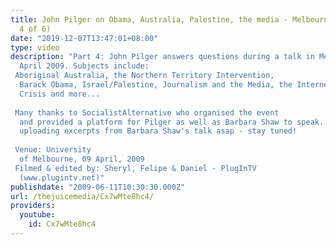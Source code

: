 ```yaml
---
title: John Pilger on Obama, Australia, Palestine, the media - Melbourne 2009 (Part
  4 of 6)
date: "2019-12-07T13:47:01+08:00"
type: video
description: "Part 4: John Pilger answers questions during a talk in Melbourne in
  April 2009. Subjects include:  Aboriginal Australia, the Northern Territory Intervention,
  Barack Obama, Israel/Palestine, Journalism and the Media, the Internet, the Financial
  Crisis and more...  Many thanks to SocialistAlternative who organised the event
  and provided a platform for Pilger as well as Barbara Shaw to speak. We will be
  uploading excerpts from Barbara Shaw's talk asap - stay tuned!  Venue: University
  of Melbourne, 09 April, 2009 Filmed & edited by: Sheryl, Felipe & Daniel - PlugInTV
  (www.plugintv.net)"
publishdate: "2009-06-11T10:30:30.000Z"
url: /thejuicemedia/Cx7wMte8hc4/
providers:
  youtube:
    id: Cx7wMte8hc4
---
```

